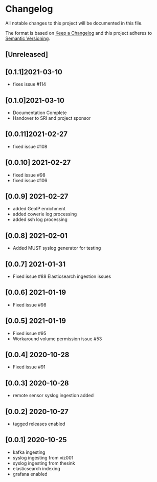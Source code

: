 # Changelog
All notable changes to this project will be documented in this file.

The format is based on [Keep a Changelog](http://keepachangelog.com/en/1.0.0/)
and this project adheres to [Semantic Versioning](http://semver.org/spec/v2.0.0.html).

## [Unreleased]

## [0.1.1]2021-03-10
- fixes issue #114

## [0.1.0]2021-03-10
- Documentation Complete
- Handover to SRI and project sponsor

## [0.0.11]2021-02-27
- fixed issue #108

## [0.0.10] 2021-02-27
- fixed issue #98
- fixed issue #106

## [0.0.9] 2021-02-27
- added GeoIP enrichment
- added cowerie log processing
- added ssh log processing

## [0.0.8] 2021-02-01
- Added MUST syslog generator for testing

## [0.0.7] 2021-01-31
- Fixed issue #88 Elasticsearch ingestion issues

## [0.0.6] 2021-01-19
- Fixed issue #98

## [0.0.5] 2021-01-19
- Fixed issue #95
- Workaround volume permission issue #53

## [0.0.4] 2020-10-28
- Fixed issue #91

## [0.0.3] 2020-10-28
- remote sensor syslog ingestion added

## [0.0.2] 2020-10-27
- tagged releases enabled

## [0.0.1] 2020-10-25
- kafka ingesting
- syslog ingesting from viz001
- syslog ingesting from thesink
- elasticsearch indexing
- grafana enabled
